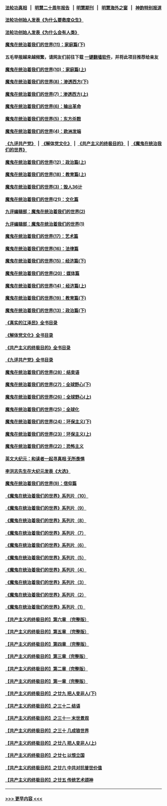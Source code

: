 #### [法轮功真相](https://github.com/gfw-breaker/truth/blob/master/README.md?t=0) &nbsp;&nbsp;|&nbsp;&nbsp; [明慧二十周年报告](https://github.com/gfw-breaker/mh-reports/blob/master/README.md?t=0) &nbsp;&nbsp;|&nbsp;&nbsp;[明慧期刊](https://github.com/gfw-breaker/mh-qikan) &nbsp;&nbsp;|&nbsp;&nbsp; [明慧海外之窗](https://github.com/gfw-breaker/mh-news/blob/master/README.md?t=0) &nbsp;&nbsp;|&nbsp;&nbsp; [神韵特别报道](https://github.com/gfw-breaker/mh-news/blob/master/shenyun.md?t=0)
#### [法轮功创始人发表《为什么要救度众生》](../pages/nsc422/n13975246.md?t=06220343) 
#### [法轮功创始人发表《为什么会有人类》](../pages/nsc422/n13912117.md?t=06220343) 
#### [魔鬼在统治着我们的世界(11)：家庭篇(下)](../pages/nsc422/n10440961.md?t=06220343) 
#### 五毛举报越来越频繁，请网友们前往下载 [一键翻墙软件](https://github.com/gfw-breaker/ssr-accounts)，并将此项目推荐给亲友
#### [魔鬼在统治着我们的世界(10)：家庭篇(上)](../pages/nsc422/n10435448.md?t=06220343) 
#### [魔鬼在统治着我们的世界(8)：渗透西方(下)](../pages/nsc422/n10429603.md?t=06220343) 
#### [魔鬼在统治着我们的世界(7)：渗透西方(上)](../pages/nsc422/n10426013.md?t=06220343) 
#### [魔鬼在统治着我们的世界(6)：输出革命](../pages/nsc422/n10421536.md?t=06220343) 
#### [魔鬼在统治着我们的世界(5)：东方杀戮](../pages/nsc422/n10417707.md?t=06220343) 
#### [魔鬼在统治着我们的世界(4)：欧洲发端](../pages/nsc422/n10414890.md?t=06220343) 
#### [《九评共产党》](https://github.com/begood0513/9ping.md/blob/master/README.md) &nbsp;|&nbsp; [《解体党文化》](../../../../jtdwh.md/blob/master/README.md)  &nbsp;|&nbsp; [《共产主义的终极目的》](../../../../gczydzjmd.md/blob/master/README.md) &nbsp;|&nbsp; [《魔鬼在统治我们的世界》](../../../../mgztzwmdsj.md/blob/master/README.md) 
#### [魔鬼在统治着我们的世界(12)：政治篇(上)](../pages/nsc422/n10444576.md?t=06220343) 
#### [魔鬼在统治着我们的世界(18)：教育篇(上)](../pages/nsc422/n10526970.md?t=06220343) 
#### [魔鬼在统治着我们的世界(3)：毁人36计](../pages/nsc422/n10411583.md?t=06220343) 
#### [魔鬼在统治着我们的世界(21)：文化篇](../pages/nsc422/n10597706.md?t=06220343) 
#### [九评编辑部：魔鬼在统治着我们的世界(2)](../pages/nsc422/n10410036.md?t=06220343) 
#### [九评编辑部：魔鬼在统治着我们的世界(1)](../pages/nsc422/n10406825.md?t=06220343) 
#### [魔鬼在统治着我们的世界(17)：艺术篇](../pages/nsc422/n10499093.md?t=06220343) 
#### [魔鬼在统治着我们的世界(16)：法律篇](../pages/nsc422/n10485969.md?t=06220343) 
#### [魔鬼在统治着我们的世界(15)：经济篇(下)](../pages/nsc422/n10469975.md?t=06220343) 
#### [魔鬼在统治着我们的世界(20)：媒体篇](../pages/nsc422/n10586579.md?t=06220343) 
#### [魔鬼在统治着我们的世界(14)：经济篇(上)](../pages/nsc422/n10457370.md?t=06220343) 
#### [魔鬼在统治着我们的世界(19)：教育篇(下)](../pages/nsc422/n10564808.md?t=06220343) 
#### [魔鬼在统治着我们的世界(13)：政治篇(下)](../pages/nsc422/n10448270.md?t=06220343) 
#### [《真实的江泽民》全书目录](../pages/nsc422/n13721399.md?t=06220343) 
#### [《解体党文化》全书目录](../pages/nsc422/n13721157.md?t=06220343) 
#### [《共产主义的终极目的》全书目录](../pages/nsc422/n13721048.md?t=06220343) 
#### [《九评共产党》全书目录](../pages/nsc422/n13708085.md?t=06220343) 
#### [魔鬼在统治着我们的世界(28)：结束语](../pages/nsc422/n10936246.md?t=06220343) 
#### [魔鬼在统治着我们的世界(27)：全球野心(下)](../pages/nsc422/n10928319.md?t=06220343) 
#### [魔鬼在统治着我们的世界(26)：全球野心(上)](../pages/nsc422/n10900318.md?t=06220343) 
#### [魔鬼在统治着我们的世界(25)：全球化](../pages/nsc422/n10788205.md?t=06220343) 
#### [魔鬼在统治着我们的世界(24)：环保主义(下)](../pages/nsc422/n10695307.md?t=06220343) 
#### [魔鬼在统治着我们的世界(23)：环保主义(上)](../pages/nsc422/n10688613.md?t=06220343) 
#### [魔鬼在统治着我们的世界(22)：恐怖主义](../pages/nsc422/n10614727.md?t=06220343) 
#### [英文大纪元：和读者一起寻真相 无所畏惧](../pages/nsc422/n12542027.md?t=06220343) 
#### [李洪志先生在大纪元发表《大选》](../pages/nsc422/n12534746.md?t=06220343) 
#### [魔鬼在统治着我们的世界(9)：信仰篇](../pages/nsc422/n10432159.md?t=06220343) 
#### [《魔鬼在统治着我们的世界》系列片（10）](../pages/nsc422/n12292670.md?t=06220343) 
#### [《魔鬼在统治着我们的世界》系列片（9）](../pages/nsc422/n12290859.md?t=06220343) 
#### [《魔鬼在统治着我们的世界》系列片（8）](../pages/nsc422/n12287445.md?t=06220343) 
#### [《魔鬼在统治着我们的世界》系列片（7）](../pages/nsc422/n12283425.md?t=06220343) 
#### [《魔鬼在统治着我们的世界》系列片（6）](../pages/nsc422/n12282314.md?t=06220343) 
#### [《魔鬼在统治着我们的世界》系列片（5）](../pages/nsc422/n12281419.md?t=06220343) 
#### [《魔鬼在统治着我们的世界》系列片（4）](../pages/nsc422/n12274024.md?t=06220343) 
#### [《魔鬼在统治着我们的世界》系列片（3）](../pages/nsc422/n12271322.md?t=06220343) 
#### [《魔鬼在统治着我们的世界》系列片（2）](../pages/nsc422/n12269049.md?t=06220343) 
#### [《魔鬼在统治着我们的世界》系列片（1）](../pages/nsc422/n12267575.md?t=06220343) 
#### [【共产主义的终极目的】第六章 （完整版）](../pages/nsc422/n11428913.md?t=06220343) 
#### [【共产主义的终极目的】第五章 （完整版）](../pages/nsc422/n11428912.md?t=06220343) 
#### [【共产主义的终极目的】第四章 （完整版）](../pages/nsc422/n11428907.md?t=06220343) 
#### [【共产主义的终极目的】第三章（完整版）](../pages/nsc422/n11428848.md?t=06220343) 
#### [【共产主义的终极目的】第二章（完整版）](../pages/nsc422/n11428831.md?t=06220343) 
#### [【共产主义的终极目的】第一章（完整版）](../pages/nsc422/n11417651.md?t=06220343) 
#### [【共产主义的终极目的】之廿九 把人变非人(下)](../pages/nsc422/n11344140.md?t=06220343) 
#### [【共产主义的终极目的】之三十二 结语](../pages/nsc422/n11360535.md?t=06220343) 
#### [【共产主义的终极目的】之三十一 末世景观](../pages/nsc422/n11351129.md?t=06220343) 
#### [【共产主义的终极目的】之三十 几成狼世界](../pages/nsc422/n11348280.md?t=06220343) 
#### [【共产主义的终极目的】之廿八 把人变非人(上)](../pages/nsc422/n11340492.md?t=06220343) 
#### [【共产主义的终极目的】之廿七 以恨立国](../pages/nsc422/n11336944.md?t=06220343) 
#### [【共产主义的终极目的】之廿六 中共对抗普世价值](../pages/nsc422/n11324785.md?t=06220343) 
#### [【共产主义的终极目的】之廿五 传统艺术颂神](../pages/nsc422/n11296396.md?t=06220343) 

----
#### [ >>> 更早内容 <<< ](../indexes/nsc422-earlier.md)

